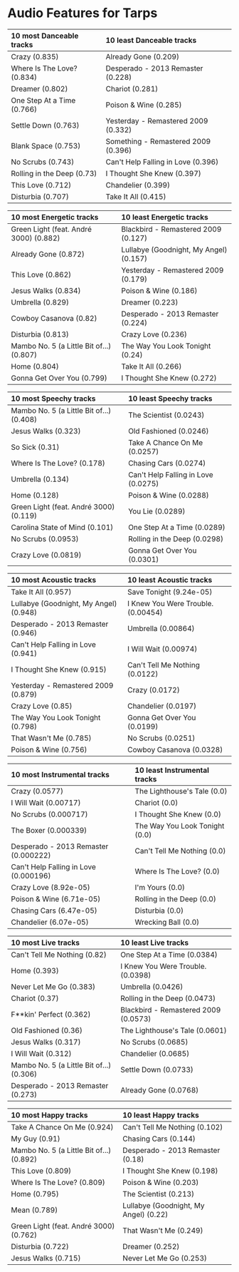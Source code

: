 # Audio Features for Tarps
| 10 most Danceable tracks | 10 least Danceable tracks |
|:---|:---|
| Crazy (0.835) | Already Gone (0.209) |
| Where Is The Love? (0.834) | Desperado - 2013 Remaster (0.228) |
| Dreamer (0.802) | Chariot (0.281) |
| One Step At a Time (0.766) | Poison & Wine (0.285) |
| Settle Down (0.763) | Yesterday - Remastered 2009 (0.332) |
| Blank Space (0.753) | Something - Remastered 2009 (0.396) |
| No Scrubs (0.743) | Can't Help Falling in Love (0.396) |
| Rolling in the Deep (0.73) | I Thought She Knew (0.397) |
| This Love (0.712) | Chandelier (0.399) |
| Disturbia (0.707) | Take It All (0.415) |

| 10 most Energetic tracks | 10 least Energetic tracks |
|:---|:---|
| Green Light (feat. André 3000) (0.882) | Blackbird - Remastered 2009 (0.127) |
| Already Gone (0.872) | Lullabye (Goodnight, My Angel) (0.157) |
| This Love (0.862) | Yesterday - Remastered 2009 (0.179) |
| Jesus Walks (0.834) | Poison & Wine (0.186) |
| Umbrella (0.829) | Dreamer (0.223) |
| Cowboy Casanova (0.82) | Desperado - 2013 Remaster (0.224) |
| Disturbia (0.813) | Crazy Love (0.236) |
| Mambo No. 5 (a Little Bit of...) (0.807) | The Way You Look Tonight (0.24) |
| Home (0.804) | Take It All (0.266) |
| Gonna Get Over You (0.799) | I Thought She Knew (0.272) |

| 10 most Speechy tracks | 10 least Speechy tracks |
|:---|:---|
| Mambo No. 5 (a Little Bit of...) (0.408) | The Scientist (0.0243) |
| Jesus Walks (0.323) | Old Fashioned (0.0246) |
| So Sick (0.31) | Take A Chance On Me (0.0257) |
| Where Is The Love? (0.178) | Chasing Cars (0.0274) |
| Umbrella (0.134) | Can't Help Falling in Love (0.0275) |
| Home (0.128) | Poison & Wine (0.0288) |
| Green Light (feat. André 3000) (0.119) | You Lie (0.0289) |
| Carolina State of Mind (0.101) | One Step At a Time (0.0289) |
| No Scrubs (0.0953) | Rolling in the Deep (0.0298) |
| Crazy Love (0.0819) | Gonna Get Over You (0.0301) |

| 10 most Acoustic tracks | 10 least Acoustic tracks |
|:---|:---|
| Take It All (0.957) | Save Tonight (9.24e-05) |
| Lullabye (Goodnight, My Angel) (0.948) | I Knew You Were Trouble. (0.00454) |
| Desperado - 2013 Remaster (0.946) | Umbrella (0.00864) |
| Can't Help Falling in Love (0.941) | I Will Wait (0.00974) |
| I Thought She Knew (0.915) | Can't Tell Me Nothing (0.0122) |
| Yesterday - Remastered 2009 (0.879) | Crazy (0.0172) |
| Crazy Love (0.85) | Chandelier (0.0197) |
| The Way You Look Tonight (0.798) | Gonna Get Over You (0.0199) |
| That Wasn't Me (0.785) | No Scrubs (0.0251) |
| Poison & Wine (0.756) | Cowboy Casanova (0.0328) |

| 10 most Instrumental tracks | 10 least Instrumental tracks |
|:---|:---|
| Crazy (0.0577) | The Lighthouse's Tale (0.0) |
| I Will Wait (0.00717) | Chariot (0.0) |
| No Scrubs (0.000717) | I Thought She Knew (0.0) |
| The Boxer (0.000339) | The Way You Look Tonight (0.0) |
| Desperado - 2013 Remaster (0.000222) | Can't Tell Me Nothing (0.0) |
| Can't Help Falling in Love (0.000196) | Where Is The Love? (0.0) |
| Crazy Love (8.92e-05) | I'm Yours (0.0) |
| Poison & Wine (6.71e-05) | Rolling in the Deep (0.0) |
| Chasing Cars (6.47e-05) | Disturbia (0.0) |
| Chandelier (6.07e-05) | Wrecking Ball (0.0) |

| 10 most Live tracks | 10 least Live tracks |
|:---|:---|
| Can't Tell Me Nothing (0.82) | One Step At a Time (0.0384) |
| Home (0.393) | I Knew You Were Trouble. (0.0398) |
| Never Let Me Go (0.383) | Umbrella (0.0426) |
| Chariot (0.37) | Rolling in the Deep (0.0473) |
| F**kin' Perfect (0.362) | Blackbird - Remastered 2009 (0.0573) |
| Old Fashioned (0.36) | The Lighthouse's Tale (0.0601) |
| Jesus Walks (0.317) | No Scrubs (0.0685) |
| I Will Wait (0.312) | Chandelier (0.0685) |
| Mambo No. 5 (a Little Bit of...) (0.306) | Settle Down (0.0733) |
| Desperado - 2013 Remaster (0.273) | Already Gone (0.0768) |

| 10 most Happy tracks | 10 least Happy tracks |
|:---|:---|
| Take A Chance On Me (0.924) | Can't Tell Me Nothing (0.102) |
| My Guy (0.91) | Chasing Cars (0.144) |
| Mambo No. 5 (a Little Bit of...) (0.892) | Desperado - 2013 Remaster (0.18) |
| This Love (0.809) | I Thought She Knew (0.198) |
| Where Is The Love? (0.809) | Poison & Wine (0.203) |
| Home (0.795) | The Scientist (0.213) |
| Mean (0.789) | Lullabye (Goodnight, My Angel) (0.22) |
| Green Light (feat. André 3000) (0.762) | That Wasn't Me (0.249) |
| Disturbia (0.722) | Dreamer (0.252) |
| Jesus Walks (0.715) | Never Let Me Go (0.253) |
